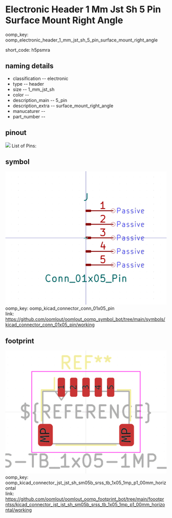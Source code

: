 # Electronic Header 1 Mm Jst Sh 5 Pin Surface Mount Right Angle
oomp_key: oomp_electronic_header_1_mm_jst_sh_5_pin_surface_mount_right_angle  

short_code: h5psmra
## naming details
* classification -- electronic
* type -- header
* size -- 1_mm_jst_sh
* color -- 
* description_main -- 5_pin
* description_extra -- surface_mount_right_angle
* manucaturer -- 
* part_number -- 
## pinout
![](working_pinout_600.png)
List of Pins:

## symbol

![](symbol/0/working/working_600.png)  
oomp_key: oomp_kicad_connector_conn_01x05_pin  
link: https://github.com/oomlout/oomlout_oomp_symbol_bot/tree/main/symbols/kicad_connector_conn_01x05_pin/working  


## footprint

![](footprint/0/working/working_600.png)  
oomp_key: oomp_kicad_connector_jst_jst_sh_sm05b_srss_tb_1x05_1mp_p1_00mm_horizontal  
link: https://github.com/oomlout/oomlout_oomp_footprint_bot/tree/main/foootprntss/kicad_connector_jst_jst_sh_sm05b_srss_tb_1x05_1mp_p1_00mm_horizontal/working  
